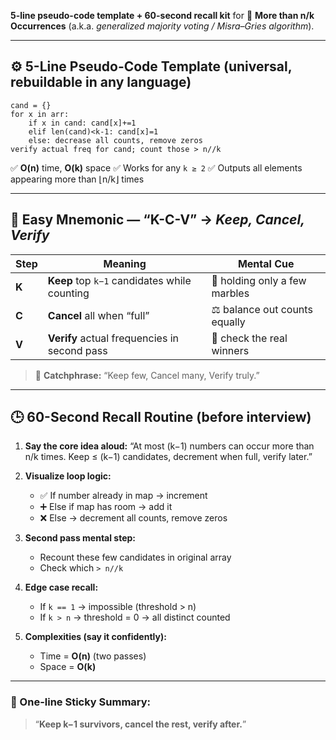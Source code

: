 **5-line pseudo-code template + 60-second recall kit** for
🧩 **More than n/k Occurrences** (a.k.a. *generalized majority voting / Misra–Gries algorithm*).

---

## ⚙️ 5-Line Pseudo-Code Template (universal, rebuildable in any language)

```
cand = {}
for x in arr:
    if x in cand: cand[x]+=1
    elif len(cand)<k-1: cand[x]=1
    else: decrease all counts, remove zeros
verify actual freq for cand; count those > n//k
```

✅ **O(n)** time, **O(k)** space
✅ Works for any `k ≥ 2`
✅ Outputs all elements appearing more than ⌊n/k⌋ times

---

## 🧠 Easy Mnemonic — “**K-C-V**” → *Keep, Cancel, Verify*

| Step  | Meaning                                      | Mental Cue                    |
| ----- | -------------------------------------------- | ----------------------------- |
| **K** | **Keep** top `k−1` candidates while counting | 🧺 holding only a few marbles |
| **C** | **Cancel** all when “full”                   | ⚖️ balance out counts equally |
| **V** | **Verify** actual frequencies in second pass | 🧾 check the real winners     |

> 💬 **Catchphrase:**
> “Keep few, Cancel many, Verify truly.”

---

## 🕒 60-Second Recall Routine (before interview)

1. **Say the core idea aloud:**
   “At most (k−1) numbers can occur more than n/k times. Keep ≤ (k−1) candidates, decrement when full, verify later.”

2. **Visualize loop logic:**

   * ✅ If number already in map → increment
   * ➕ Else if map has room → add it
   * ❌ Else → decrement all counts, remove zeros

3. **Second pass mental step:**

   * Recount these few candidates in original array
   * Check which `> n//k`

4. **Edge case recall:**

   * If `k == 1` → impossible (threshold > n)
   * If `k > n` → threshold = 0 → all distinct counted

5. **Complexities (say it confidently):**

   * Time = **O(n)** (two passes)
   * Space = **O(k)**

---

### 🧩 One-line Sticky Summary:

> “**Keep k−1 survivors, cancel the rest, verify after.**”
